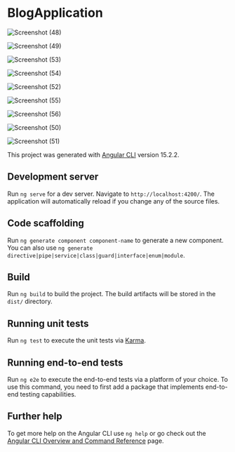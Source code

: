 # BlogApplication

![Screenshot (48)](https://github.com/imkingofuniverse/BlogAppAngular/assets/63497314/87ccab92-20d9-47a6-8e0b-2d79def31da0)

![Screenshot (49)](https://github.com/imkingofuniverse/BlogAppAngular/assets/63497314/bc0304da-4ce1-4e2a-a1a9-93f7fae15f91)

![Screenshot (53)](https://github.com/imkingofuniverse/BlogAppAngular/assets/63497314/23e30847-bdd9-423a-9896-44fd3cabd06a)

![Screenshot (54)](https://github.com/imkingofuniverse/BlogAppAngular/assets/63497314/020f9d94-c835-4144-beb0-9c53945c5ad8)

![Screenshot (52)](https://github.com/imkingofuniverse/BlogAppAngular/assets/63497314/9e7d3c41-f720-478a-bccb-c6dc7201b98b)

![Screenshot (55)](https://github.com/imkingofuniverse/BlogAppAngular/assets/63497314/32451e53-1f62-4fe8-bc98-0ea447128ab4)

![Screenshot (56)](https://github.com/imkingofuniverse/BlogAppAngular/assets/63497314/58986f58-3c32-401f-ac3f-b009ca07ed0f)

![Screenshot (50)](https://github.com/imkingofuniverse/BlogAppAngular/assets/63497314/575e2b9c-3caf-4deb-a5f5-4413fa67c2ec)

![Screenshot (51)](https://github.com/imkingofuniverse/BlogAppAngular/assets/63497314/f5b0f556-5730-4ca2-b566-21ac00d20f5a)





This project was generated with [Angular CLI](https://github.com/angular/angular-cli) version 15.2.2.

## Development server

Run `ng serve` for a dev server. Navigate to `http://localhost:4200/`. The application will automatically reload if you change any of the source files.

## Code scaffolding

Run `ng generate component component-name` to generate a new component. You can also use `ng generate directive|pipe|service|class|guard|interface|enum|module`.

## Build

Run `ng build` to build the project. The build artifacts will be stored in the `dist/` directory.

## Running unit tests

Run `ng test` to execute the unit tests via [Karma](https://karma-runner.github.io).

## Running end-to-end tests

Run `ng e2e` to execute the end-to-end tests via a platform of your choice. To use this command, you need to first add a package that implements end-to-end testing capabilities.

## Further help

To get more help on the Angular CLI use `ng help` or go check out the [Angular CLI Overview and Command Reference](https://angular.io/cli) page.
